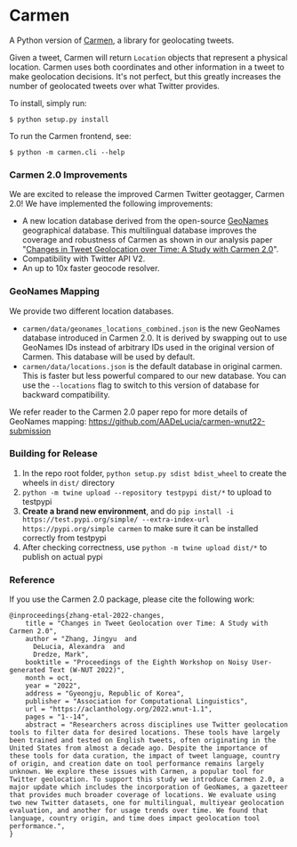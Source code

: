 # Carmen

A Python version of [Carmen](https://github.com/mdredze/carmen),
a library for geolocating tweets.

Given a tweet, Carmen will return `Location` objects that represent a
physical location.
Carmen uses both coordinates and other information in a tweet to make
geolocation decisions.
It's not perfect, but this greatly increases the number of geolocated
tweets over what Twitter provides.

To install, simply run:

    $ python setup.py install

To run the Carmen frontend, see:

    $ python -m carmen.cli --help

### Carmen 2.0 Improvements
We are excited to release the improved Carmen Twitter geotagger, Carmen 2.0! We have implemented the following improvements:
- A new location database derived from the open-source [GeoNames](https://www.geonames.org/) geographical database. This multilingual database improves the coverage and robustness of Carmen as shown in our analysis paper "[Changes in Tweet Geolocation over Time: A Study with Carmen 2.0](https://aclanthology.org/2022.wnut-1.1/)".
- Compatibility with Twitter API V2.
- An up to 10x faster geocode resolver.

### GeoNames Mapping

We provide two different location databases.
- `carmen/data/geonames_locations_combined.json` is the new GeoNames database introduced in Carmen 2.0. It is derived by swapping out to use GeoNames IDs instead of arbitrary IDs used in the original version of Carmen. This database will be used by default.
- `carmen/data/locations.json` is the default database in original carmen. This is faster but less powerful compared to our new database. You can use the `--locations` flag to switch to this version of database for backward compatibility.

We refer reader to the Carmen 2.0 paper repo for more details of GeoNames mapping: https://github.com/AADeLucia/carmen-wnut22-submission

### Building for Release

1. In the repo root folder, `python setup.py sdist bdist_wheel` to create the wheels in `dist/` directory
2. `python -m twine upload --repository testpypi dist/*` to upload to testpypi
3. **Create a brand new environment**, and do `pip install -i https://test.pypi.org/simple/ --extra-index-url https://pypi.org/simple carmen` to make sure it can be installed correctly from testpypi
4. After checking correctness, use `python -m twine upload dist/*` to publish on actual pypi

### Reference
If you use the Carmen 2.0 package, please cite the following work:
```
@inproceedings{zhang-etal-2022-changes,
    title = "Changes in Tweet Geolocation over Time: A Study with Carmen 2.0",
    author = "Zhang, Jingyu  and
      DeLucia, Alexandra  and
      Dredze, Mark",
    booktitle = "Proceedings of the Eighth Workshop on Noisy User-generated Text (W-NUT 2022)",
    month = oct,
    year = "2022",
    address = "Gyeongju, Republic of Korea",
    publisher = "Association for Computational Linguistics",
    url = "https://aclanthology.org/2022.wnut-1.1",
    pages = "1--14",
    abstract = "Researchers across disciplines use Twitter geolocation tools to filter data for desired locations. These tools have largely been trained and tested on English tweets, often originating in the United States from almost a decade ago. Despite the importance of these tools for data curation, the impact of tweet language, country of origin, and creation date on tool performance remains largely unknown. We explore these issues with Carmen, a popular tool for Twitter geolocation. To support this study we introduce Carmen 2.0, a major update which includes the incorporation of GeoNames, a gazetteer that provides much broader coverage of locations. We evaluate using two new Twitter datasets, one for multilingual, multiyear geolocation evaluation, and another for usage trends over time. We found that language, country origin, and time does impact geolocation tool performance.",
}
```